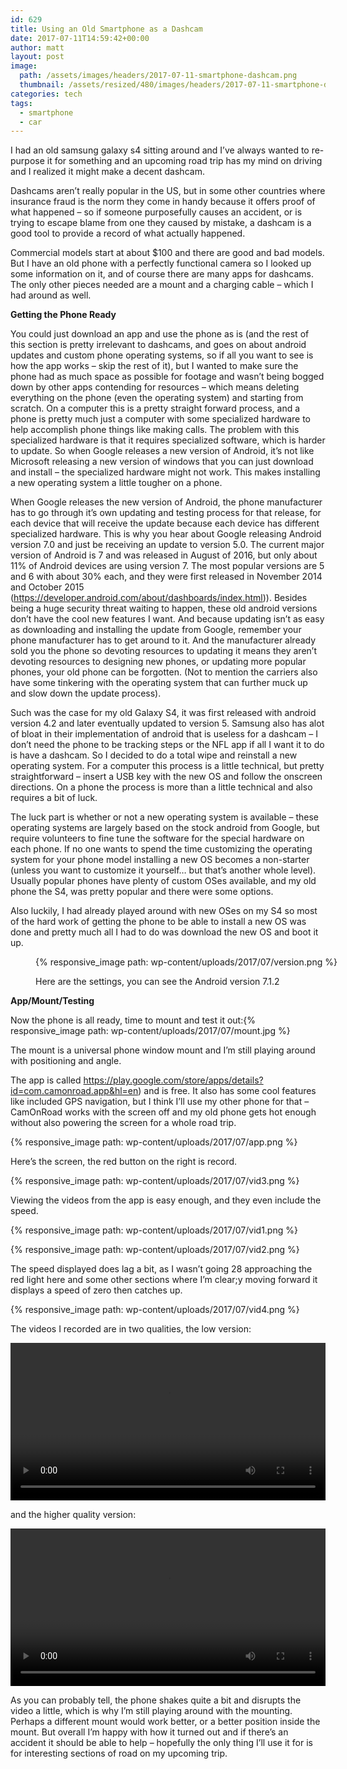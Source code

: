```yaml
---
id: 629
title: Using an Old Smartphone as a Dashcam
date: 2017-07-11T14:59:42+00:00
author: matt
layout: post
image: 
  path: /assets/images/headers/2017-07-11-smartphone-dashcam.png
  thumbnail: /assets/resized/480/images/headers/2017-07-11-smartphone-dashcam.png
categories: tech
tags:
  - smartphone
  - car
---
```

I had an old samsung galaxy s4 sitting around and I&#8217;ve always wanted to re-purpose it for something and an upcoming road trip has my mind on driving and I realized it might make a decent dashcam.

<!--more-->

Dashcams aren&#8217;t really popular in the US, but in some other countries where insurance fraud is the norm they come in handy because it offers proof of what happened &#8211; so if someone purposefully causes an accident, or is trying to escape blame from one they caused by mistake, a dashcam is a good tool to provide a record of what actually happened.

Commercial models start at about $100 and there are good and bad models. But I have an old phone with a perfectly functional camera so I looked up some information on it, and of course there are many apps for dashcams. The only other pieces needed are a mount and a charging cable &#8211; which I had around as well.

**Getting the Phone Ready**

You could just download an app and use the phone as is (and the rest of this section is pretty irrelevant to dashcams, and goes on about android updates and custom phone operating systems, so if all you want to see is how the app works &#8211; skip the rest of it), but I wanted to make sure the phone had as much space as possible for footage and wasn&#8217;t being bogged down by other apps contending for resources &#8211; which means deleting everything on the phone (even the operating system) and starting from scratch. On a computer this is a pretty straight forward process, and a phone is pretty much just a computer with some specialized hardware to help accomplish phone things like making calls. The problem with this specialized hardware is that it requires specialized software, which is harder to update. So when Google releases a new version of Android, it&#8217;s not like Microsoft releasing a new version of windows that you can just download and install &#8211; the specialized hardware might not work. This makes installing a new operating system a little tougher on a phone.

When Google releases the new version of Android, the phone manufacturer has to go through it&#8217;s own updating and testing process for that release, for each device that will receive the update because each device has different specialized hardware. This is why you hear about Google releasing Android version 7.0 and just be receiving an update to version 5.0. The current major version of Android is 7 and was released in August of 2016, but only about 11% of Android devices are using version 7. The most popular versions are 5 and 6 with about 30% each, and they were first released in November 2014 and October 2015 (https://developer.android.com/about/dashboards/index.html)). Besides being a huge security threat waiting to happen, these old android versions don&#8217;t have the cool new features I want. And because updating isn&#8217;t as easy as downloading and installing the update from Google, remember your phone manufacturer has to get around to it. And the manufacturer already sold you the phone so devoting resources to updating it means they aren&#8217;t devoting resources to designing new phones, or updating more popular phones, your old phone can be forgotten. (Not to mention the carriers also have some tinkering with the operating system that can further muck up and slow down the update process).

Such was the case for my old Galaxy S4, it was first released with android version 4.2 and later eventually updated to version 5. Samsung also has alot of bloat in their implementation of android that is useless for a dashcam &#8211; I don&#8217;t need the phone to be tracking steps or the NFL app if all I want it to do is have a dashcam. So I decided to do a total wipe and reinstall a new operating system. For a computer this process is a little technical, but pretty straightforward &#8211; insert a USB key with the new OS and follow the onscreen directions. On a phone the process is more than a little technical and also requires a bit of luck.

The luck part is whether or not a new operating system is available &#8211; these operating systems are largely based on the stock android from Google, but require volunteers to fine tune the software for the special hardware on each phone. If no one wants to spend the time customizing the operating system for your phone model installing a new OS becomes a non-starter (unless you want to customize it yourself&#8230; but that&#8217;s another whole level). Usually popular phones have plenty of custom OSes available, and my old phone the S4, was pretty popular and there were some options.

Also luckily, I had already played around with new OSes on my S4 so most of the hard work of getting the phone to be able to install a new OS was done and pretty much all I had to do was download the new OS and boot it up.<figure id="attachment_635" style="width: 507px" class="wp-caption alignnone">

{% responsive_image path: wp-content/uploads/2017/07/version.png %} 

Here are the settings, you can see the Android version 7.1.2</figcaption></figure> 

**App/Mount/Testing**

Now the phone is all ready, time to mount and test it out:{% responsive_image path: wp-content/uploads/2017/07/mount.jpg %}

The mount is a universal phone window mount and I&#8217;m still playing around with positioning and angle.

The app is called https://play.google.com/store/apps/details?id=com.camonroad.app&hl=en) and is free. It also has some cool features like included GPS navigation, but I think I&#8217;ll use my other phone for that &#8211; CamOnRoad works with the screen off and my old phone gets hot enough without also powering the screen for a whole road trip.

{% responsive_image path: wp-content/uploads/2017/07/app.png %} 

Here&#8217;s the screen, the red button on the right is record.

{% responsive_image path: wp-content/uploads/2017/07/vid3.png %} 

Viewing the videos from the app is easy enough, and they even include the speed.

{% responsive_image path: wp-content/uploads/2017/07/vid1.png %} 

{% responsive_image path: wp-content/uploads/2017/07/vid2.png %} 

The speed displayed does lag a bit, as I wasn&#8217;t going 28 approaching the red light here and some other sections where I&#8217;m clear;y moving forward it displays a speed of zero then catches up.

{% responsive_image path: wp-content/uploads/2017/07/vid4.png  %} 

The videos I recorded are in two qualities, the low version:

<video width="100%" height="auto" preload="metadata" controls="controls"><source type="video/mp4" src="/wp-content/uploads/2017/07/qlo.mp4">
</video>


and the higher quality version:

<video width="100%" height="auto" preload="metadata" controls="controls"><source type="video/mp4" src="/wp-content/uploads/2017/07/qhi.mp4">
</video>


As you can probably tell, the phone shakes quite a bit and disrupts the video a little, which is why I&#8217;m still playing around with the mounting. Perhaps a different mount would work better, or a better position inside the mount. But overall I&#8217;m happy with how it turned out and if there&#8217;s an accident it should be able to help &#8211; hopefully the only thing I&#8217;ll use it for is for interesting sections of road on my upcoming trip.
